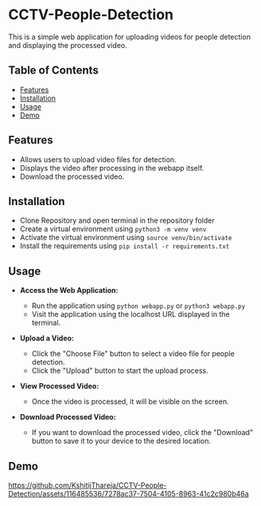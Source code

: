 # CCTV-People-Detection

This is a simple web application for uploading videos for people detection and displaying the processed video.


## Table of Contents

- [Features](#features)
- [Installation](#installation)
- [Usage](#usage)
- [Demo](#demo)

## Features

- Allows users to upload video files for  detection.
- Displays the video after processing in the webapp itself.
- Download the processed video.


## Installation

* Clone Repository and open terminal in the repository folder
* Create a virtual environment using `python3 -m venv venv`
* Activate the virtual environment using `source venv/bin/activate`
* Install the requirements using `pip install -r requirements.txt`



## Usage

- **Access the Web Application:**

   - Run the application using `python webapp.py` or `python3 webapp.py`
   - Visit the application using the localhost URL displayed in the terminal.

- **Upload a Video:**

   - Click the "Choose File" button to select a video file for people detection.
   - Click the "Upload" button to start the upload process.

 - **View Processed Video:**

   - Once the video is processed, it will be visible on the screen.

 - **Download Processed Video:**

   - If you want to download the processed video, click the "Download" button to save it to your device to the desired location.
  
## Demo



https://github.com/KshitijThareja/CCTV-People-Detection/assets/116485536/7278ac37-7504-4105-8963-41c2c980b46a



  
